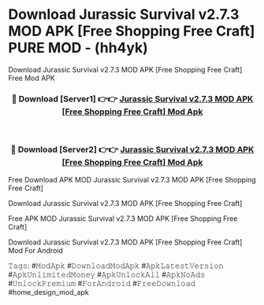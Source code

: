 # Download Jurassic Survival v2.7.3 MOD APK [Free Shopping Free Craft] PURE MOD - (hh4yk)
Download Jurassic Survival v2.7.3 MOD APK [Free Shopping Free Craft] Free Mod APK

<div align="center">
<h3>🔴 Download [Server1] 👉👉 <a href="https://apk-comot.site?title=Jurassic_Survival_v2.7.3_MOD_APK_[Free_Shopping_Free_Craft]">Jurassic Survival v2.7.3 MOD APK [Free Shopping Free Craft] Mod Apk</a></h3><br>

<h3>🔴 Download [Server2] 👉👉 <a href="https://apk-comot.site?title=Jurassic_Survival_v2.7.3_MOD_APK_[Free_Shopping_Free_Craft]">Jurassic Survival v2.7.3 MOD APK [Free Shopping Free Craft] Mod Apk</a></h3>
</div>


Free Download APK MOD Jurassic Survival v2.7.3 MOD APK [Free Shopping Free Craft]

Download Jurassic Survival v2.7.3 MOD APK [Free Shopping Free Craft] 

Free APK MOD Jurassic Survival v2.7.3 MOD APK [Free Shopping Free Craft] 

Download Jurassic Survival v2.7.3 MOD APK [Free Shopping Free Craft] Mod For Android

𝚃𝚊𝚐𝚜: #𝙼𝚘𝚍𝙰𝚙𝚔 #𝙳𝚘𝚠𝚗𝚕𝚘𝚊𝚍𝙼𝚘𝚍𝙰𝚙𝚔 #𝙰𝚙𝚔𝙻𝚊𝚝𝚎𝚜𝚝𝚅𝚎𝚛𝚜𝚒𝚘𝚗 #𝙰𝚙𝚔𝚄𝚗𝚕𝚒𝚖𝚒𝚝𝚎𝚍𝙼𝚘𝚗𝚎𝚢 #𝙰𝚙𝚔𝚄𝚗𝚕𝚘𝚌𝚔𝙰𝚕𝚕 #𝙰𝚙𝚔𝙽𝚘𝙰𝚍𝚜 #𝚄𝚗𝚕𝚘𝚌𝚔𝙿𝚛𝚎𝚖𝚒𝚞𝚖 #𝙵𝚘𝚛𝙰𝚗𝚍𝚛𝚘𝚒𝚍 #𝙵𝚛𝚎𝚎𝙳𝚘𝚠𝚗𝚕𝚘𝚊𝚍 #home_design_mod_apk